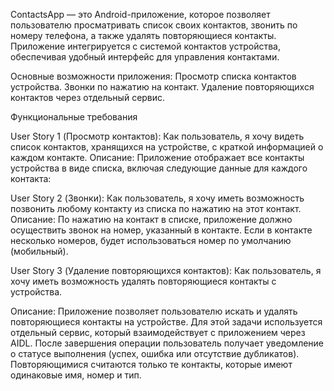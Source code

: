 ContactsApp — это Android-приложение, которое позволяет пользователю просматривать список своих контактов, звонить по номеру телефона, а также удалять повторяющиеся контакты. Приложение интегрируется с системой контактов устройства, обеспечивая удобный интерфейс для управления контактами.

Основные возможности приложения:
Просмотр списка контактов устройства.
Звонки по нажатию на контакт.
Удаление повторяющихся контактов через отдельный сервис.

Функциональные требования

User Story 1 (Просмотр контактов):
Как пользователь, я хочу видеть список контактов, хранящихся на устройстве, с краткой информацией о каждом контакте.
Описание:
Приложение отображает все контакты устройства в виде списка, включая следующие данные для каждого контакта:

User Story 2 (Звонки):
Как пользователь, я хочу иметь возможность позвонить любому контакту из списка по нажатию на этот контакт.
Описание:
По нажатию на контакт в списке, приложение должно осуществить звонок на номер, указанный в контакте. Если в контакте несколько номеров, будет использоваться номер по умолчанию (мобильный).

User Story 3 (Удаление повторяющихся контактов):
Как пользователь, я хочу иметь возможность удалять повторяющиеся контакты с устройства.

Описание:
Приложение позволяет пользователю искать и удалять повторяющиеся контакты на устройстве. Для этой задачи используется отдельный сервис, который взаимодействует с приложением через AIDL. После завершения операции пользователь получает уведомление о статусе выполнения (успех, ошибка или отсутствие дубликатов).
Повторяющимися считаются только те контакты, которые имеют одинаковые имя, номер и тип.
